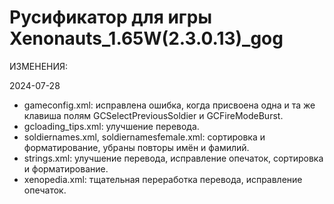 # Русификатор для игры Xenonauts_1.65W(2.3.0.13)_gog


ИЗМЕНЕНИЯ:

2024-07-28

- gameconfig.xml: исправлена ошибка, когда присвоена одна и та же клавиша полям GCSelectPreviousSoldier и GCFireModeBurst.
- gcloading_tips.xml: улучшение перевода.
- soldiernames.xml, soldiernamesfemale.xml: сортировка и форматирование, убраны повторы имён и фамилий.
- strings.xml: улучшение перевода, исправление опечаток, сортировка и форматирование.
- xenopedia.xml: тщательная переработка перевода, исправление опечаток.
